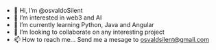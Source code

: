 - 👋 Hi, I’m @osvaldoSilent
- 👀 I’m interested in web3 and AI
- 🌱 I’m currently learning Python, Java and Angular
- 💞️ I’m looking to collaborate on any interesting project
- 📫 How to reach me... Send me a mesage to osvaldsilent@gmail.com
<!---
osvaldoSilent/osvaldoSilent is a ✨ special ✨ repository because its `README.md` (this file) appears on your GitHub profile.
You can click the Preview link to take a look at your changes.
--->
